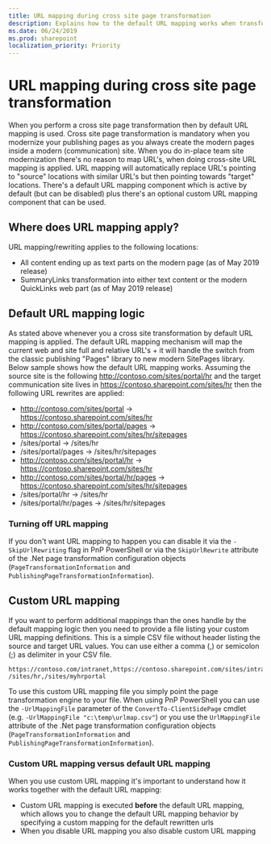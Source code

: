 ```yaml
---
title: URL mapping during cross site page transformation
description: Explains how to the default URL mapping works when transforming pages cross site collection + also explains how to use a custom URL mapping file
ms.date: 06/24/2019
ms.prod: sharepoint
localization_priority: Priority
---
```


# URL mapping during cross site page transformation

When you perform a cross site page transformation then by default URL mapping is used. Cross site page transformation is mandatory when you modernize your publishing pages as you always create the modern pages inside a modern (communication) site. When you do in-place team site modernization there's no reason to map URL's, when doing cross-site URL mapping is applied. URL mapping will automatically replace URL's pointing to "source" locations with similar URL's but then pointing towards "target" locations. There's a default URL mapping component which is active by default (but can be disabled) plus there's an optional custom URL mapping component that can be used.

## Where does URL mapping apply?

URL mapping/rewriting applies to the following locations:

- All content ending up as text parts on the modern page (as of May 2019 release)
- SummaryLinks transformation into either text content or the modern QuickLinks web part (as of May 2019 release)

## Default URL mapping logic

As stated above whenever you a cross site transformation by default URL mapping is applied. The default URL mapping mechanism will map the current web and site full and relative URL's + it will handle the switch from the classic publishing "Pages" library to new modern SitePages library. Below sample shows how the default URL mapping works. Assuming the source site is the following http://contoso.com/sites/portal/hr and the target communication site lives in https://contoso.sharepoint.com/sites/hr then the following URL rewrites are applied:

- http://contoso.com/sites/portal -> https://contoso.sharepoint.com/sites/hr
- http://contoso.com/sites/portal/pages -> https://contoso.sharepoint.com/sites/hr/sitepages
- /sites/portal -> /sites/hr
- /sites/portal/pages -> /sites/hr/sitepages
- http://contoso.com/sites/portal/hr -> https://contoso.sharepoint.com/sites/hr
- http://contoso.com/sites/portal/hr/pages -> https://contoso.sharepoint.com/sites/hr/sitepages
- /sites/portal/hr -> /sites/hr
- /sites/portal/hr/pages -> /sites/hr/sitepages

### Turning off URL mapping

If you don't want URL mapping to happen you can disable it via the `-SkipUrlRewriting` flag in PnP PowerShell or via the `SkipUrlRewrite` attribute of the .Net page transformation configuration objects (`PageTransformationInformation` and `PublishingPageTransformationInformation`).

## Custom URL mapping

If you want to perform additional mappings than the ones handle by the default mapping logic then you need to provide a file listing your custom URL mapping definitions. This is a simple CSV file without header listing the source and target URL values. You can use either a comma (,) or semicolon (;) as delimiter in your CSV file.

```Text
https://contoso.com/intranet,https://contoso.sharepoint.com/sites/intranet
/sites/hr,/sites/myhrportal
```

To use this custom URL mapping file you simply point the page transformation engine to your file. When using PnP PowerShell you can use the `-UrlMappingFile` parameter of the `ConvertTo-ClientSidePage` cmdlet (e.g. `-UrlMappingFile "c:\temp\urlmap.csv"`) or you use the `UrlMappingFile` attribute of the .Net page transformation configuration objects (`PageTransformationInformation` and `PublishingPageTransformationInformation`).

### Custom URL mapping versus default URL mapping

When you use custom URL mapping it's important to understand how it works together with the default URL mapping:

- Custom URL mapping is executed **before** the default URL mapping, which allows you to change the default URL mapping behavior by specifying a custom mapping for the default rewritten urls
- When you disable URL mapping you also disable custom URL mapping

